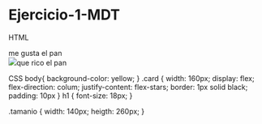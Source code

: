 # Ejercicio-1-MDT
HTML
<html>
  <head>
    <litle>me gusta el pan</title>
  </head>
  <body>
    <div class="card">
      <ing class="taranlo"
           <img>
           <img src=https://buenprovecho.hn/wp-content/uploads/2020/09/pan-2.jpg
           <h1>que rico el pan</h1>
    </div>
  <body>
    </html>
  
  CSS
  body{
  background-color: yellow;
}
.card {
  width: 160px;
  display: flex;
  flex-direction: colum;
  justify-content: flex-stars;
  border: 1px solid black;
  padding: 10px
}
h1 {
  font-size: 18px;
}

.tamanio {
  width: 140px;
  heigth: 260px;
}
